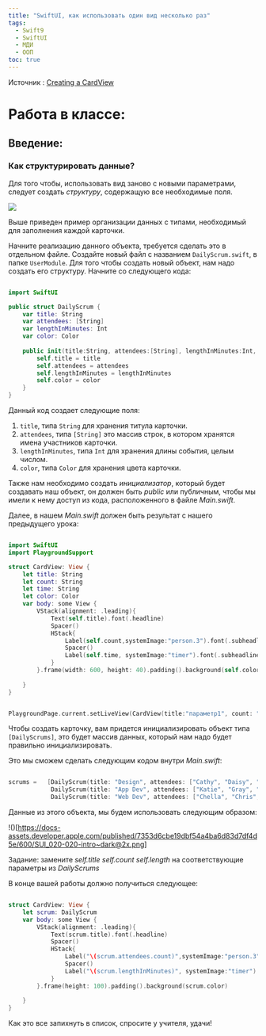 ```yaml
---
title: "SwiftUI, как использовать один вид несколько раз"
tags:
  - Swift9
  - SwiftUI
  - МДИ
  - ООП
toc: true
---
```


Источник : [Creating a CardView](https://developer.apple.com/tutorials/app-dev-training/creating-a-cardview)

# Работа в классе:
## Введение:
### Как структурировать данные? 

Для того чтобы, использовать вид заново с новыми параметрами, следует создать *структуру*, содержащую все необходимые поля.

![](https://docs-assets.developer.apple.com/published/a56b0f310266d9b89c8a60d93695674f/600/SUI_020-010-intro~dark@2x.png)

Выше приведен пример организации данных с типами, необходимый для заполнения каждой карточки.

Начните реализацию данного объекта, требуется сделать это в отдельном файле. Создайте новый файл с названием `DailyScrum.swift`, в папке `UserModule`.
Для того чтобы создать новый объект, нам надо создать его структуру. Начните со следующего кода:

```swift

import SwiftUI

public struct DailyScrum {
    var title: String
    var attendees: [String]
    var lengthInMinutes: Int
    var color: Color
    
    public init(title:String, attendees:[String], lengthInMinutes:Int, color:Color){
        self.title = title
        self.attendees = attendees
        self.lengthInMinutes = lengthInMinutes
        self.color = color
    }
}

```

Данный код создает следующие поля:

1.  `title`, типа `String` для хранения титула карточки.
2.  `attendees`, типа `[String]` это массив строк, в котором хранятся имена участников карточки.
3.  `lengthInMinutes`, типа `Int` для хранения длины события, целым числом.
4.  `color`, типа `Color` для хранения цвета карточки.

Также нам необходимо создать _инициализатор_, который будет создавать наш объект, он должен быть _public_ или публичным, чтобы мы имели к нему доступ из кода, расположенного в файле _Main.swift_.

Далее, в нашем _Main.swift_ должен быть результат с нашего предыдущего урока:

```swift

import SwiftUI
import PlaygroundSupport

struct CardView: View {
    let title: String
    let count: String
    let time: String
    let color: Color
    var body: some View {
        VStack(alignment: .leading){
            Text(self.title).font(.headline)
            Spacer()
            HStack{
                Label(self.count,systemImage:"person.3").font(.subheadline)
                Spacer()
                Label(self.time, systemImage:"timer").font(.subheadline)
            }
        }.frame(width: 600, height: 40).padding().background(self.color)
        
    } 
}


PlaygroundPage.current.setLiveView(CardView(title:"параметр1", count: "10", time:"40", color: .red))


```

Чтобы создать карточку, вам придется инициализировать объект типа `[DailyScrums]`, это будет массив данных, который нам надо будет правильно инициализировать.

Это мы сможем сделать следующим кодом внутри _Main.swift_:

```swift

scrums =   [DailyScrum(title: "Design", attendees: ["Cathy", "Daisy", "Simon", "Jonathan"], lengthInMinutes: 10, color: .red),
            DailyScrum(title: "App Dev", attendees: ["Katie", "Gray", "Euna", "Luis", "Darla"], lengthInMinutes: 5, color: .green),
            DailyScrum(title: "Web Dev", attendees: ["Chella", "Chris", "Christina", "Eden", "Karla", "Lindsey", "Aga", "Chad", "Jenn", "Sarah"], lengthInMinutes: 1, color: .blue)]

```

Данные из этого объекта, мы будем использовать следующим образом:

!()[https://docs-assets.developer.apple.com/published/7353d6cbe19dbf54a4ba6d83d7df4d5e/600/SUI_020-020-intro~dark@2x.png]

Задание: замените _self.title_ _self.count_ _self.length_ на соответствующие параметры из _DailyScrums_



В конце вашей работы должно получиться следующее:

```swift

struct CardView: View {
    let scrum: DailyScrum
    var body: some View {
        VStack(alignment: .leading){
            Text(scrum.title).font(.headline)
            Spacer()
            HStack{
                Label("\(scrum.attendees.count)",systemImage:"person.3").font(.subheadline)
                Spacer()
                Label("\(scrum.lengthInMinutes)", systemImage:"timer").font(.subheadline)
            }
        }.frame(height: 100).padding().background(scrum.color)
        
    } 
}

```

Как это все запихнуть в список, спросите у учителя, удачи!
